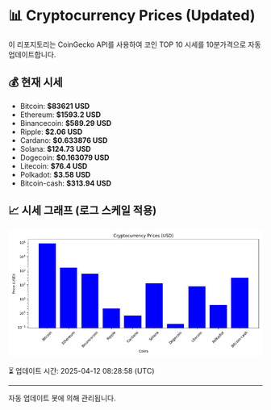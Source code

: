 
# 📊 Cryptocurrency Prices (Updated)

이 리포지토리는 CoinGecko API를 사용하여 코인 TOP 10 시세를 10분가격으로 자동 업데이트합니다.

## 💰 현재 시세
- Bitcoin: **$83621 USD**
- Ethereum: **$1593.2 USD**
- Binancecoin: **$589.29 USD**
- Ripple: **$2.06 USD**
- Cardano: **$0.633876 USD**
- Solana: **$124.73 USD**
- Dogecoin: **$0.163079 USD**
- Litecoin: **$76.4 USD**
- Polkadot: **$3.58 USD**
- Bitcoin-cash: **$313.94 USD**

## 📈 시세 그래프 (로그 스케일 적용)
![Crypto Prices](crypto_prices.png)

⏳ 업데이트 시간: 2025-04-12 08:28:58 (UTC)

---
자동 업데이트 봇에 의해 관리됩니다.
